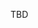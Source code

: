 TBD

<!-- E.g. https://github.com/opengovernment/opengovernment/blob/master/CONTRIBUTING.md or https://github.com/github/docs/blob/main/CONTRIBUTING.md -->
